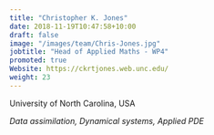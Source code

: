 ```yaml
---
title: "Christopher K. Jones"
date: 2018-11-19T10:47:58+10:00
draft: false
image: "/images/team/Chris-Jones.jpg"
jobtitle: "Head of Applied Maths - WP4"
promoted: true
Website: https://ckrtjones.web.unc.edu/
weight: 23
---
```


University of North Carolina, USA

*Data assimilation, Dynamical systems, Applied PDE*
